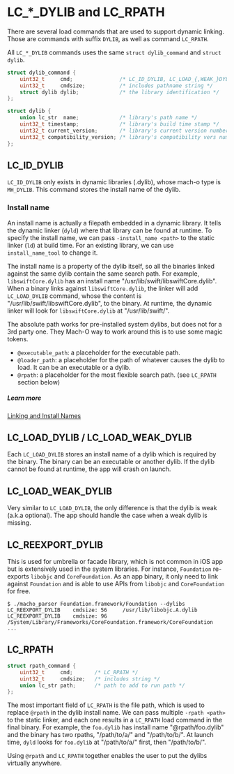 # LC_*_DYLIB and LC_RPATH
There are several load commands that are used to support dynamic linking. Those are commands with suffix `DYLIB`, as well as command `LC_RPATH`.

All `LC_*_DYLIB` commands uses the same `struct dylib_command` and `struct dylib`.
``` c
struct dylib_command {
    uint32_t     cmd;               /* LC_ID_DYLIB, LC_LOAD_{,WEAK_}DYLIB, LC_REEXPORT_DYLIB */
    uint32_t     cmdsize;           /* includes pathname string */
    struct dylib dylib;             /* the library identification */
};

struct dylib {
    union lc_str  name;             /* library's path name */
    uint32_t timestamp;             /* library's build time stamp */
    uint32_t current_version;       /* library's current version number */
    uint32_t compatibility_version; /* library's compatibility vers number*/
};
```

## LC_ID_DYLIB
`LC_ID_DYLIB` only exists in dynamic libraries (.dylib), whose mach-o type is `MH_DYLIB`. This command stores the install name of the dylib.

### Install name
An install name is actually a filepath embedded in a dynamic library. It tells the dynamic linker (`dyld`) where that library can be found at runtime. To specify the install name, we can pass `-install_name <path>` to the static linker (`ld`) at build time. For an existing library, we can use `install_name_tool` to change it.

The install name is a property of the dylib itself, so all the binaries linked against the same dylib contain the same search path. For example, `libswiftCore.dylib` has an install name "/usr/lib/swift/libswiftCore.dylib". When a binary links against `libswiftCore.dylib`, the linker will add `LC_LOAD_DYLIB` command, whose the content is "/usr/lib/swift/libswiftCore.dylib", to the binary. At runtime, the dynamic linker will look for `libswiftCore.dylib` at "/usr/lib/swift/".

The absolute path works for pre-installed system dylibs, but does not for a 3rd party one. They Mach-O way to work around this is to use some magic tokens.
* `@executable_path`: a placeholder for the executable path.
* `@loader_path`: a placeholder for the path of whatever causes the dylib to load. It can be an executable or a dylib.
* `@rpath`: a placeholder for the most flexible search path. (see `LC_RPATH` section below)

##### Learn more
[Linking and Install Names](https://www.mikeash.com/pyblog/friday-qa-2009-11-06-linking-and-install-names.html)

## LC_LOAD_DYLIB / LC_LOAD_WEAK_DYLIB
Each `LC_LOAD_DYLIB` stores an install name of a dylib which is required by the binary. The binary can be an executable or another dylib. If the dylib cannot be found at runtime, the app will crash on launch.

## LC_LOAD_WEAK_DYLIB
Very similar to `LC_LOAD_DYLIB`, the only difference is that the dylib is weak (a.k.a optional). The app should handle the case when a weak dylib is missing.

## LC_REEXPORT_DYLIB
This is used for umbrella or facade library, which is not common in iOS app but is extensively used in the system libraries. For instance, `Foundation` re-exports `libobjc` and `CoreFoundation`. As an app binary, it only need to link against `Foundation` and is able to use APIs from `libobjc` and `CoreFoundation` for free.

```
$ ./macho_parser Foundation.framework/Foundation --dylibs
LC_REEXPORT_DYLIB    cmdsize: 56     /usr/lib/libobjc.A.dylib
LC_REEXPORT_DYLIB    cmdsize: 96     /System/Library/Frameworks/CoreFoundation.framework/CoreFoundation
...
```

## LC_RPATH
``` c
struct rpath_command {
    uint32_t	 cmd;		/* LC_RPATH */
    uint32_t	 cmdsize;	/* includes string */
    union lc_str path;		/* path to add to run path */
};
```

The most important field of `LC_RPATH` is the file path, which is used to replace `@rpath` in the dylib install name. We can pass multiple `-rpath <path>` to the static linker, and each one results in a `LC_RPATH` load command in the final binary. For example, the `foo.dylib` has install name "@rpath/foo.dylib" and the binary has two rpaths,  "/path/to/a/" and "/path/to/b/". At launch time, `dyld` looks for `foo.dylib` at "/path/to/a/" first, then "/path/to/b/".

Using `@rpath` and `LC_RPATH` together enables the user to put the dylibs virtually anywhere.

